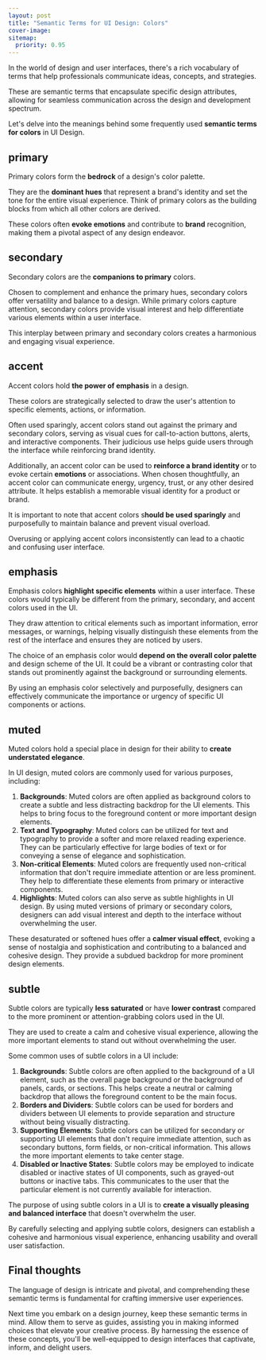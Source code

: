 ```yaml
---
layout: post
title: "Semantic Terms for UI Design: Colors"
cover-image: 
sitemap:
  priority: 0.95
---
```


In the world of design and user interfaces, there's a rich vocabulary of terms that help professionals communicate ideas, concepts, and strategies.

These are semantic terms that encapsulate specific design attributes, allowing for seamless communication across the design and development spectrum. 

Let's delve into the meanings behind some frequently used **semantic terms for colors** in UI Design.

## primary

Primary colors form the **bedrock** of a design's color palette. 

They are the **dominant hues** that represent a brand's identity and set the tone for the entire visual experience. Think of primary colors as the building blocks from which all other colors are derived. 

These colors often **evoke emotions** and contribute to **brand** recognition, making them a pivotal aspect of any design endeavor.

## secondary

Secondary colors are the **companions to primary** colors. 

Chosen to complement and enhance the primary hues, secondary colors offer versatility and balance to a design. While primary colors capture attention, secondary colors provide visual interest and help differentiate various elements within a user interface. 

This interplay between primary and secondary colors creates a harmonious and engaging visual experience.

## accent

Accent colors hold **the power of emphasis** in a design. 

These colors are strategically selected to draw the user's attention to specific elements, actions, or information. 

Often used sparingly, accent colors stand out against the primary and secondary colors, serving as visual cues for call-to-action buttons, alerts, and interactive components. Their judicious use helps guide users through the interface while reinforcing brand identity.

Additionally, an accent color can be used to **reinforce a brand identity** or to evoke certain **emotions** or associations. When chosen thoughtfully, an accent color can communicate energy, urgency, trust, or any other desired attribute. It helps establish a memorable visual identity for a product or brand.

It is important to note that accent colors s**hould be used sparingly** and purposefully to maintain balance and prevent visual overload.

Overusing or applying accent colors inconsistently can lead to a chaotic and confusing user interface.

## emphasis

Emphasis colors **highlight specific elements** within a user interface. These colors would typically be different from the primary, secondary, and accent colors used in the UI.

They draw attention to critical elements such as important information, error messages, or warnings, helping visually distinguish these elements from the rest of the interface and ensures they are noticed by users.

The choice of an emphasis color would **depend on the overall color palette** and design scheme of the UI. It could be a vibrant or contrasting color that stands out prominently against the background or surrounding elements. 

By using an emphasis color selectively and purposefully, designers can effectively communicate the importance or urgency of specific UI components or actions.

## muted

Muted colors hold a special place in design for their ability to **create understated elegance**. 

In UI design, muted colors are commonly used for various purposes, including:

1. **Backgrounds**: Muted colors are often applied as background colors to create a subtle and less distracting backdrop for the UI elements. This helps to bring focus to the foreground content or more important design elements.
2. **Text and Typography**: Muted colors can be utilized for text and typography to provide a softer and more relaxed reading experience. They can be particularly effective for large bodies of text or for conveying a sense of elegance and sophistication.
3. **Non-critical Elements**: Muted colors are frequently used non-critical information that don't require immediate attention or are less prominent. They help to differentiate these elements from primary or interactive components.
4. **Highlights**: Muted colors can also serve as subtle highlights in UI design. By using muted versions of primary or secondary colors, designers can add visual interest and depth to the interface without overwhelming the user.

These desaturated or softened hues offer a **calmer visual effect**, evoking a sense of nostalgia and sophistication and contributing to a balanced and cohesive design. They provide a subdued backdrop for more prominent design elements.

## subtle

Subtle colors are typically **less saturated** or have **lower contrast** compared to the more prominent or attention-grabbing colors used in the UI.

They are used to create a calm and cohesive visual experience, allowing the more important elements to stand out without overwhelming the user.

Some common uses of subtle colors in a UI include:

1. **Backgrounds**: Subtle colors are often applied to the background of a UI element, such as the overall page background or the background of panels, cards, or sections. This helps create a neutral or calming backdrop that allows the foreground content to be the main focus.
2. **Borders and Dividers**: Subtle colors can be used for borders and dividers between UI elements to provide separation and structure without being visually distracting.
3. **Supporting Elements**: Subtle colors can be utilized for secondary or supporting UI elements that don't require immediate attention, such as secondary buttons, form fields, or non-critical information. This allows the more important elements to take center stage.
4. **Disabled or Inactive States**: Subtle colors may be employed to indicate disabled or inactive states of UI components, such as grayed-out buttons or inactive tabs. This communicates to the user that the particular element is not currently available for interaction.

The purpose of using subtle colors in a UI is to **create a visually pleasing and balanced interface** that doesn't overwhelm the user. 

By carefully selecting and applying subtle colors, designers can establish a cohesive and harmonious visual experience, enhancing usability and overall user satisfaction.

## Final thoughts

The language of design is intricate and pivotal, and comprehending these semantic terms is fundamental for crafting immersive user experiences. 

Next time you embark on a design journey, keep these semantic terms in mind. Allow them to serve as guides, assisting you in making informed choices that elevate your creative process. 
By harnessing the essence of these concepts, you'll be well-equipped to design interfaces that captivate, inform, and delight users.










